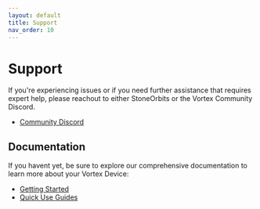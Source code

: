 ```yaml
---
layout: default
title: Support
nav_order: 10
---
```


# Support

If you're experiencing issues or if you need further assistance that requires expert help, please reachout to either StoneOrbits or the Vortex Community Discord.

- [Community Discord](https://discord.gg/4R9at8S8Sn)


## Documentation

If you havent yet, be sure to explore our comprehensive documentation to learn more about your Vortex Device:

- [Getting Started](getting_started.html)
- [Quick Use Guides](quick_use_guides.html)

